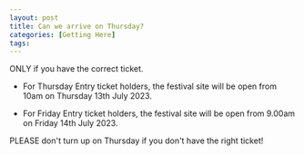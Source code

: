 ```yaml
---
layout: post
title: Can we arrive on Thursday?
categories: [Getting Here]
tags: 
---
```


ONLY if you have the correct ticket.

* For Thursday Entry ticket holders, the festival site will be open from 10am on Thursday 13th July 2023.

* For Friday Entry ticket holders, the festival site will be open from 9.00am on Friday 14th July 2023.

PLEASE don't turn up on Thursday if you don't have the right ticket!
